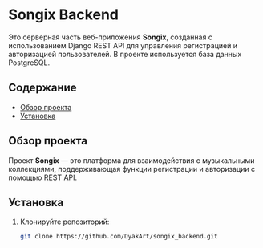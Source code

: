 # Songix Backend

Это серверная часть веб-приложения **Songix**, созданная с использованием Django REST API для управления регистрацией и авторизацией пользователей. В проекте используется база данных PostgreSQL.

## Содержание
- [Обзор проекта](#обзор-проекта)
- [Установка](#установка)

## Обзор проекта
Проект **Songix** — это платформа для взаимодействия с музыкальными коллекциями, поддерживающая функции регистрации и авторизации с помощью REST API.

## Установка
1. Клонируйте репозиторий:
   ```bash
   git clone https://github.com/DyakArt/songix_backend.git
